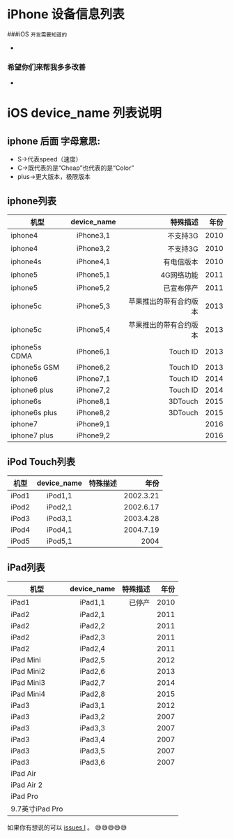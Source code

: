 # iPhone 设备信息列表
###iOS `开发需要知道的`

-

### 希望你们来帮我多多改善

-



iOS device_name 列表说明
======================

iphone 后面 字母意思:
------------------
- S->代表speed（速度）
- C->既代表的是“Cheap”也代表的是“Color”
- plus->更大版本，极限版本

iphone列表
---------

|   机型  |device_name| 特殊描述 |   年份   |
|--------|:--------:| --------:|--------:|
|iphone4 |iPhone3,1 |  不支持3G |  2010   |
|iphone4 |iPhone3,2 |  不支持3G |  2010   |
|iphone4s|iPhone4,1 | 有电信版本 |  2010   |
|iphone5 |iPhone5,1 | 4G网络功能 |  2011   |
|iphone5 |iPhone5,2 | 已宣布停产 |  2011   |
|iphone5c|iPhone5,3 |苹果推出的带有合约版本|  2013   |
|iphone5c|iPhone5,4 |苹果推出的带有合约版本|  2013   |
|iphone5s CDMA|iPhone6,1 | Touch ID |  2013   |
|iphone5s GSM|iPhone6,2 | Touch ID |  2013   |
|iphone6 |iPhone7,1 | Touch ID |  2014   |
|iphone6 plus|iPhone7,2 | Touch ID |  2014   |
|iphone6s |iPhone8,1 | 3DTouch |  2015   |
|iphone6s plus |iPhone8,2 | 3DTouch |  2015   |
|iphone7 |iPhone9,1 |          |  2016   |
|iphone7 plus |iPhone9,2 |          |  2016   |


iPod Touch列表
-------------

|   机型  |device_name| 特殊描述  |   年份   |
|--------|:--------:| --------:|--------:|
| iPod1  | iPod1,1  |          |2002.3.21|
| iPod2  | iPod2,1  |          |2002.6.17|
| iPod3  | iPod3,1  |          |2003.4.28|
| iPod4  | iPod4,1  |          |2004.7.19|
| iPod5  | iPod5,1  |          |  2004   |


iPad列表
-------

|   机型  |device_name| 特殊描述  |   年份   |
|--------|:--------:| --------:|--------:|
| iPad1  | iPad1,1  |   已停产  |  2010   |
| iPad2  | iPad2,1  |          |  2011   |
| iPad2  | iPad2,2  |          |  2011   |
| iPad2  | iPad2,3  |          |  2011   |
| iPad2  | iPad2,4  |          |  2011   |
|iPad Mini| iPad2,5  |          |  2012   |
|iPad Mini2| iPad2,6  |          |  2013   |
|iPad Mini3| iPad2,7  |          |  2014   |
|iPad Mini4| iPad2,8  |          |  2015   |
| iPad3  | iPad3,1  |          |  2012   |
| iPad3  | iPad3,2  |          |  2007   |
| iPad3  | iPad3,3  |          |  2007   |
| iPad3  | iPad3,4  |          |  2007   |
| iPad3  | iPad3,5  |          |  2007   |
| iPad3  | iPad3,6  |          |  2007   |
|iPad Air|          |          |         |
|iPad Air 2|          |          |         |
|iPad Pro|          |          |         |
|9.7英寸iPad Pro|          |          |         |



如果你有想说的可以 [issues I](https://github.com/srxboys/iphoneDevice_List/issues) 。
:sweat_smile::sweat_smile::sweat_smile::sweat_smile::sweat_smile:
